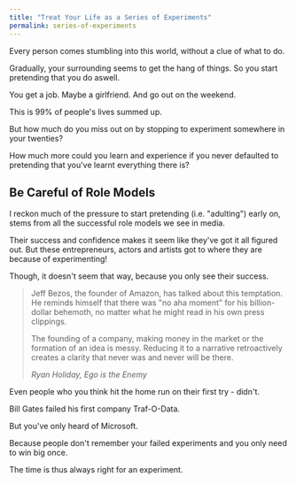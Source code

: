 ```yaml
---
title: "Treat Your Life as a Series of Experiments"
permalink: series-of-experiments
---
```

Every person comes stumbling into this world, without a clue of what to do.

Gradually, your surrounding seems to get the hang of things. So you start pretending that you do aswell.

You get a job. Maybe a girlfriend. And go out on the weekend.

This is 99% of people's lives summed up.

But how much do you miss out on by stopping to experiment somewhere in your twenties?

How much more could you learn and experience if you never defaulted to pretending that you've learnt everything there is?

## Be Careful of Role Models
I reckon much of the pressure to start pretending (i.e. "adulting") early on, stems from all the successful role models we see in media.

Their success and confidence makes it seem like they've got it all figured out. But these entrepreneurs, actors and artists got to where they are because of experimenting!

Though, it doesn't seem that way, because you only see their success.

> Jeff Bezos, the founder of Amazon, has talked about this temptation. He reminds himself that there was "no aha moment" for his billion-dollar behemoth, no matter what he might read in his own press clippings.
> 
> The founding of a company, making money in the market or the formation of an idea is messy. Reducing it to a narrative retroactively creates a clarity that never was and never will be there.
> 
> <cite>Ryan Holiday, _Ego is the Enemy_</cite>

Even people who you think hit the home run on their first try - didn't.

Bill Gates failed his first company Traf-O-Data.

But you've only heard of Microsoft.

Because people don't remember your failed experiments and you only need to win big once.

The time is thus always right for an experiment.